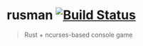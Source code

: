 # rusman [![Build Status](https://travis-ci.org/ThoseGrapefruits/rusman.svg)](https://travis-ci.org/ThoseGrapefruits/rusman)
> Rust + ncurses-based console game


